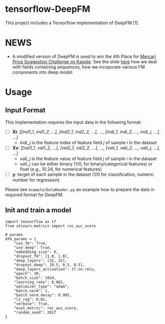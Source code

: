 
# tensorflow-DeepFM

This project includes a Tensorflow implementation of DeepFM [1].

# NEWS
- A modified version of DeepFM is used to win the 4th Place for [Mercari Price Suggestion Challenge on Kaggle](https://www.kaggle.com/c/mercari-price-suggestion-challenge). See the slide [here](https://github.com/ChenglongChen/tensorflow-XNN/blob/master/doc/Mercari_Price_Suggesion_Competition_ChenglongChen_4th_Place.pdf) how we deal with fields containing sequences, how we incoporate various FM components into deep model.

# Usage
## Input Format
This implementation requires the input data in the following format:
- [ ] **Xi**: *[[ind1_1, ind1_2, ...], [ind2_1, ind2_2, ...], ..., [indi_1, indi_2, ..., indi_j, ...], ...]*
    - *indi_j* is the feature index of feature field *j* of sample *i* in the dataset
- [ ] **Xv**: *[[val1_1, val1_2, ...], [val2_1, val2_2, ...], ..., [vali_1, vali_2, ..., vali_j, ...], ...]*
    - *vali_j* is the feature value of feature field *j* of sample *i* in the dataset
    - *vali_j* can be either binary (1/0, for binary/categorical features) or float (e.g., 10.24, for numerical features)
- [ ] **y**: target of each sample in the dataset (1/0 for classification, numeric number for regression)

Please see `example/DataReader.py` an example how to prepare the data in required format for DeepFM.

## Init and train a model
```
import tensorflow as tf
from sklearn.metrics import roc_auc_score

# params
dfm_params = {
    "use_fm": True,
    "use_deep": True,
    "embedding_size": 8,
    "dropout_fm": [1.0, 1.0],
    "deep_layers": [32, 32],
    "dropout_deep": [0.5, 0.5, 0.5],
    "deep_layers_activation": tf.nn.relu,
    "epoch": 30,
    "batch_size": 1024,
    "learning_rate": 0.001,
    "optimizer_type": "adam",
    "batch_norm": 1,
    "batch_norm_decay": 0.995,
    "l2_reg": 0.01,
    "verbose": True,
    "eval_metric": roc_auc_score,
    "random_seed": 2017
}